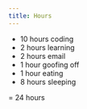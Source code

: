 ```yaml
---
title: Hours
---
```

- 10 hours coding
- 2 hours learning
- 2 hours email
- 1 hour goofing off
- 1 hour eating
- 8 hours sleeping

= 24 hours
